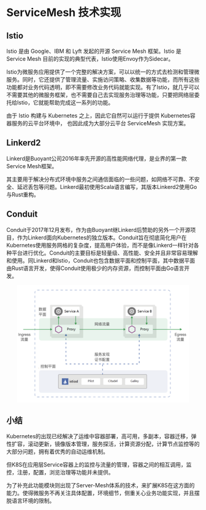 # ServiceMesh 技术实现


## Istio

Istio 是由 Google、IBM 和 Lyft 发起的开源 Service Mesh 框架。Istio 是 Service Mesh 目前的实现的典型代表，Istio使用Envoy作为Sidecar。

Istio为微服务应用提供了一个完整的解决方案，可以以统一的方式去检测和管理微服务。同时，它还提供了管理流量、实施访问策略、收集数据等功能，而所有这些功能都对业务代码透明，即不需要修改业务代码就能实现。有了Istio，就几乎可以不需要其他的微服务框架，也不需要自己去实现服务治理等功能，只要把网络层委托给Istio，它就能帮助完成这一系列的功能。

由于 Istio 构建与 Kubernetes 之上，因此它自然可以运行于提供  Kubernetes容器服务的云平台环境中， 也因此成为大部分云平台 ServiceMesh 实现方案。

## Linkerd2

Linkerd是Buoyant公司2016年率先开源的高性能网络代理，是业界的第一款Service Mesh框架。

其主要用于解决分布式环境中服务之间通信面临的一些问题，如网络不可靠、不安全、延迟丢包等问题。Linkerd最初使用Scala语言编写，其版本Linkerd2使用Go与Rust重构。

## Conduit

Conduit于2017年12月发布，作为由Buoyant继Linkerd后赞助的另外一个开源项目，作为Linkerd面向Kubernetes的独立版本。Conduit旨在彻底简化用户在Kubernetes使用服务网格的复杂度，提高用户体验，而不是像Linkerd一样针对各种平台进行优化。Conduit的主要目标是轻量级、高性能、安全并且非常容易理解和使用。同Linkerd和Istio，Conduit也包含数据平面和控制平面，其中数据平面由Rust语言开发，使得Conduit使用极少的内存资源，而控制平面由Go语言开发。



<div  align="center">
	<img src="../assets/istio.png" width = "450"  align=center />
</div>


## 小结

Kubernetes的出现已经解决了运维中容器部署，高可用，多副本，容器迁移，弹性扩容，滚动更新，镜像版本管理，服务探活，计算资源分配，计算节点监控等的大部分问题，拥有着优秀的自动运维机制。

但K8S在应用层Service容器上的监控与流量的管理，容器之间的相互调用，监控，注册，配置，浏览治理等功能并未提供。

为了补充此功能模块则出现了Server-Mesh体系的技术，来扩展K8S在这方面的能力。使得微服务不再关注具体配置，环境细节，侧重关心业务功能实现，并且摆脱语言环境的限制。
